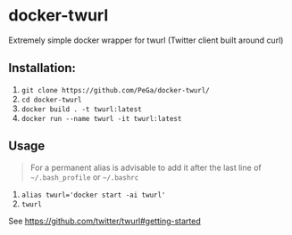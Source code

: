 # docker-twurl
Extremely simple docker wrapper for twurl (Twitter client built around curl)

## Installation:

1. `git clone https://github.com/PeGa/docker-twurl/`
2. `cd docker-twurl`
3. `docker build . -t twurl:latest`
4. `docker run --name twurl -it twurl:latest`

## Usage

> For a permanent alias is advisable to add it after the last line of `~/.bash_profile` or `~/.bashrc`

1. `alias twurl='docker start -ai twurl'`
2. `twurl` 

See https://github.com/twitter/twurl#getting-started
